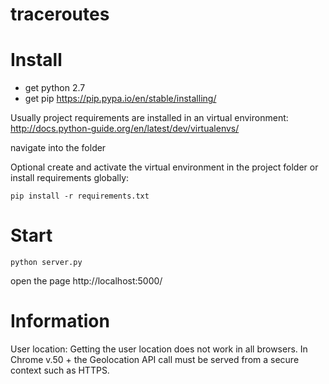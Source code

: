 # traceroutes


# Install

- get python 2.7
- get pip https://pip.pypa.io/en/stable/installing/


Usually project requirements are installed in an virtual environment:
http://docs.python-guide.org/en/latest/dev/virtualenvs/

navigate into the folder

Optional create and activate the virtual environment in the project folder
or install requirements globally:

`pip install -r requirements.txt`

# Start

`python server.py`

open the page http://localhost:5000/

# Information

User location: Getting the user location does not work in all browsers. In Chrome v.50 + the Geolocation API call must be served from a secure context such as HTTPS.
